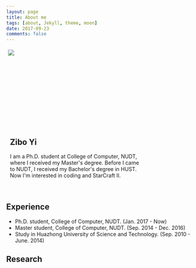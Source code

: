 ```yaml
---
layout: page
title: About me
tags: [about, Jekyll, theme, moon]
date: 2017-09-23
comments: false
---
```


<html>

<head>
<style>
#header {
    background-color:black;
    color:white;
    text-align:center;
    padding:5px;
}
#nav {
    line-height:30px;
    height:190px;
    width:260px;
    float:left;
    padding:5px;
}
#section {
    width:350px;
    float:left;
    padding:10px;
}
#footer {
    /*background-color:black;*/
    color:white;
    clear:both;
    text-align:center;
   padding:5px;
}
</style>
</head>

<body>

<div id="nav">
<img src="{{ site.url }}/assets/img/me.jpg">
</div>

<div id="section">
<h2>Zibo Yi</h2>
<p>
I am a Ph.D. student at College of Computer, NUDT, where I received my Master's degree. Before I came to NUDT, I received my Bachelor's degree in HUST. Now I'm interested in coding and StarCraft II.<br>

</p>
</div>

<div id="footer">
</div>

</body>
</html>




## Experience
* Ph.D. student, College of Computer, NUDT. (Jan. 2017 - Now)
* Master student, College of Computer, NUDT. (Sep. 2014 - Dec. 2016)
* Study in Huazhong University of Science and Technology. (Sep. 2010 - June. 2014)

## Research
